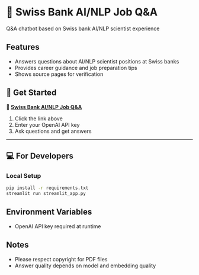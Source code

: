 # 🏦 Swiss Bank AI/NLP Job Q&A

Q&A chatbot based on Swiss bank AI/NLP scientist experience

## Features
- Answers questions about AI/NLP scientist positions at Swiss banks
- Provides career guidance and job preparation tips
- Shows source pages for verification

## 🚀 Get Started

**🔗 [Swiss Bank AI/NLP Job Q&A](https://swiss-bank-ai-nlp-job-assistant.streamlit.app)**

1. Click the link above
2. Enter your OpenAI API key
3. Ask questions and get answers

---

## 💻 For Developers

### Local Setup
```bash
pip install -r requirements.txt
streamlit run streamlit_app.py
```
## Environment Variables
- OpenAI API key required at runtime

## Notes
- Please respect copyright for PDF files
- Answer quality depends on model and embedding quality